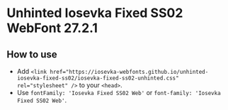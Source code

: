 # Unhinted Iosevka Fixed SS02 WebFont 27.2.1

## How to use

- Add `<link href="https://iosevka-webfonts.github.io/unhinted-iosevka-fixed-ss02/iosevka-fixed-ss02-unhinted.css" rel="stylesheet" />` to your `<head>`.
- Use `fontFamily: 'Iosevka Fixed SS02 Web'` or `font-family: 'Iosevka Fixed SS02 Web'`.
